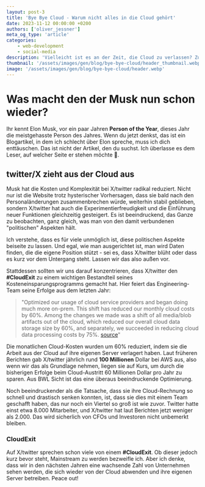 ```yaml
---
layout: post-3
title: 'Bye Bye Cloud - Warum nicht alles in die Cloud gehört'
date: 2023-11-12 00:00:00 +0200
authors: ['oliver_jessner']
meta_og_type: 'article'
categories:
    - web-development
    - social-media
description: 'Vielleicht ist es an der Zeit, die Cloud zu verlassen? Zumindest war es für X/twitter an der Zeit.'
thumbnail: '/assets/images/gen/blog/bye-bye-cloud/header_thumbnail.webp'
image: '/assets/images/gen/blog/bye-bye-cloud/header.webp'
---
```


# Was macht den der Musk nun schon wieder?

Ihr kennt Elon Musk, vor ein paar Jahren **Person of the Year**, dieses Jahr die meistgehasste Person des Jahres. Wenn du jetzt denkst, das ist ein Blogartikel, in dem ich schlecht über Elon spreche, muss ich dich enttäuschen. Das ist nicht der Artikel, den du suchst. Ich überlasse es dem Leser, auf welcher Seite er stehen möchte 🙂.

## twitter/X zieht aus der Cloud aus

Musk hat die Kosten und Komplexität bei X/twitter radikal reduziert. Nicht nur ist die Website trotz hysterischer Vorhersagen, dass sie bald nach den Personaländerungen zusammenbrechen würde, weiterhin stabil geblieben, sondern X/twitter hat auch die Experimentierfreudigkeit und die Einführung neuer Funktionen gleichzeitig gesteigert. Es ist beeindruckend, das Ganze zu beobachten, ganz gleich, was man von den damit verbundenen "politischen" Aspekten hält.

Ich verstehe, dass es für viele unmöglich ist, diese politischen Aspekte beiseite zu lassen. Und egal, wie man ausgerichtet ist, man wird Daten finden, die die eigene Position stützt - sei es, dass X/twitter blüht oder dass es kurz vor dem Untergang steht. Lassen wir das also außen vor.

Stattdessen sollten wir uns darauf konzentrieren, dass X/twitter den **#CloudExit** zu einem wichtigen Bestandteil seines Kosteneinsparungsprogramms gemacht hat. Hier feiert das Engineering-Team seine Erfolge aus dem letzten Jahr:

> "Optimized our usage of cloud service providers and began doing much more on-prem. This shift has reduced our monthly cloud costs by 60%. Among the changes we made was a shift of all media/blob artifacts out of the cloud, which reduced our overall cloud data storage size by 60%, and separately, we succeeded in reducing cloud data processing costs by 75%. [source](https://twitter.com/XEng/status/1717754398410240018)"

Die monatlichen Cloud-Kosten wurden um 60% reduziert, indem sie die Arbeit aus der Cloud auf ihre eigenen Server verlagert haben. Laut früheren Berichten gab X/twitter jährlich rund **100 Millionen** Dollar bei AWS aus, also wenn wir das als Grundlage nehmen, liegen sie auf Kurs, um durch die bisherigen Erfolge beim Cloud-Austritt 60 Millionen Dollar pro Jahr zu sparen. Aus BWL Sicht ist das eine überaus beeindruckende Optimierung.

Noch beeindruckender als die Tatsache, dass sie ihre Cloud-Rechnung so schnell und drastisch senken konnten, ist, dass sie dies mit einem Team geschafft haben, das nur noch ein Viertel so groß ist wie zuvor. Twitter hatte einst etwa 8.000 Mitarbeiter, und X/twitter hat laut Berichten jetzt weniger als 2.000. Das wird sicherlich von CFOs und Investoren nicht unbemerkt bleiben.

### CloudExit

Auf X/twitter sprechen schon viele von einem **#CloudExit**.
Ob dieser jedoch kurz bevor steht, Mainstream zu werden bezweifle ich. Aber ich denke, dass wir in den nächsten Jahren eine wachsende Zahl von Unternehmen sehen werden, die sich wieder von der Cloud abwenden und ihre eigenen Server betreiben. Peace out!
